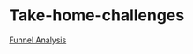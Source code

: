 # Take-home-challenges

[Funnel Analysis](https://github.com/LeviQian737/Take-home-challenges/tree/main/Funnel_Analysis)
